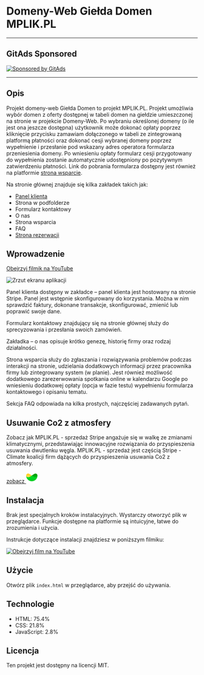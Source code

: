 <!-- GitAds-Verify: 7W64F3EM1R4JV3ELGL2LOXMHYC4ZFOSG -->

# Domeny-Web Giełda Domen MPLIK.PL

---

## GitAds Sponsored
[![Sponsored by GitAds](https://gitads.dev/v1/ad-serve?source=mplik/domeny-web@github)](https://gitads.dev/v1/ad-track?source=mplik/domeny-web@github)


---

## Opis
Projekt domeny-web Giełda Domen to projekt MPLIK.PL. Projekt umożliwia wybór domen z oferty dostępnej w tabeli domen na giełdzie umieszczonej na stronie w projekcie Domeny-Web. Po wybraniu określonej domeny (o ile jest ona jeszcze dostępna) użytkownik może dokonać opłaty poprzez kliknięcie przycisku zamawiam dołączonego w tabeli ze zintegrowaną platformą płatności oraz dokonać cesji wybranej domeny poprzez wypełnienie i przesłanie pod wskazany adres operatora formularza przeniesienia domeny. Po wniesieniu opłaty formularz cesji przygotowany do wypełnienia zostanie automatycznie udostępniony po pozytywnym zatwierdzeniu płatności. Link do pobrania formularza dostępny jest również na platformie [strona wsparcie](https://mplik.github.io/domeny-web/podfoldern/strona_wsparcia_w_podfolderzen.html).

Na stronie głównej znajduje się kilka zakładek takich jak:
- [Panel klienta](https://billing.stripe.com/p/login/fZedROdPQ6rb6CkdQQ)
- Strona w podfolderze
- Formularz kontaktowy
- O nas
- Strona wsparcia
- FAQ
- [Strona rezerwacji](https://calendar.app.google/d5gdKCn4YUnaG42X6)

## Wprowadzenie
[Obejrzyj filmik na YouTube][watchYouTubeShort]

![Zrzut ekranu aplikacji][zobacz zrzut ekranu]

Panel klienta dostępny w zakładce – panel klienta jest hostowany na stronie Stripe. Panel jest wstępnie skonfigurowany do korzystania. Można w nim sprawdzić faktury, dokonane transakcje, skonfigurować, zmienić lub poprawić swoje dane.

Formularz kontaktowy znajdujący się na stronie głównej służy do sprecyzowania i przesłania swoich zamówień.

Zakładka – o nas opisuje krótko genezę, historię firmy oraz rodzaj działalności.

Strona wsparcia służy do zgłaszania i rozwiązywania problemów podczas interakcji na stronie, udzielania dodatkowych informacji przez pracownika firmy lub zintegrowany system (w planie). Jest również możliwość dodatkowego zarezerwowania spotkania online w kalendarzu Google po wniesieniu dodatkowej opłaty (opcja w fazie testu) wypełnieniu formularza kontaktowego i opisaniu tematu.

Sekcja FAQ odpowiada na kilka prostych, najczęściej zadawanych pytań.

## Usuwanie Co2 z atmosfery

Zobacz jak MPLIK.PL - sprzedaż Stripe angażuje się w walkę ze zmianami klimatycznymi, przedstawiając innowacyjne rozwiązania do przyspieszenia usuwania dwutlenku węgla. MPLIK.PL - sprzedaż jest częścią Stripe - Climate koalicji firm dążących do przyspieszenia usuwania Co2 z atmosfery.

<a href="https://climate.stripe.com/Ue8acz">zobacz <img src="https://github.com/mplik/domeny-web/blob/main/podfoldern/images/logo/Stripe%20Climate%20Badge%20-%20Small.png?raw=true" alt="Usuwanie dwutlenku węgla" width="30"/></a>

## Instalacja
Brak jest specjalnych kroków instalacyjnych. Wystarczy otworzyć plik w przeglądarce. Funkcje dostępne na platformie są intuicyjne, łatwe do zrozumienia i użycia.

Instrukcje dotyczące instalacji znajdziesz w poniższym filmiku:

[![Obejrzyj film na YouTube](https://img.youtube.com/vi/CfpvZGFXpLo/0.jpg)][def2]

## Użycie
Otwórz plik `index.html` w przeglądarce, aby przejść do używania.

## Technologie
- HTML: 75.4%
- CSS: 21.8%
- JavaScript: 2.8%

## Licencja
Ten projekt jest dostępny na licencji MIT.

[def2]: https://youtube.com/watch?v=CfpvZGFXpLo&si=28nt9k5sC_ELiEV2
[def]: https://github.com/mplik/domeny-web/blob/main/podfoldern/images/logo/Stripe%20Climate%20Badge%20-%20Small.png?raw=true
[watchYouTubeShort]: https://youtube.com/shorts/lLUIFieyUPs?si=g5q1jRpHASltx2Q5
[zobacz zrzut ekranu]: https://github.com/mplik/domeny-web/blob/main/zasoby/zrzut_ekranu-gie%C5%82da_domen_plik.readme.md.png?raw=true
